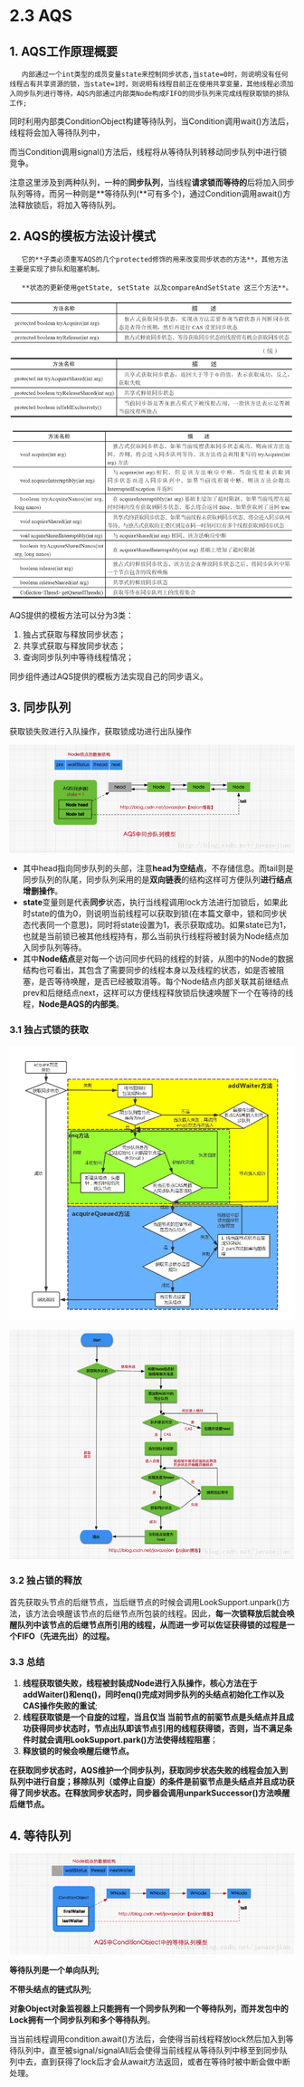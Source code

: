 # 2.3 AQS

## 1. AQS工作原理概要

       内部通过一个int类型的成员变量state来控制同步状态,当state=0时，则说明没有任何线程占有共享资源的锁，当state=1时，则说明有线程目前正在使用共享变量，其他线程必须加入同步队列进行等待，AQS内部通过内部类Node构成FIFO的同步队列来完成线程获取锁的排队工作;

同时利用内部类ConditionObject构建等待队列，当Condition调用wait\(\)方法后，线程将会加入等待队列中，

而当Condition调用signal\(\)方法后，线程将从等待队列转移动同步队列中进行锁竞争。

注意这里涉及到两种队列，一种的**同步队列**，当线程**请求锁而等待的**后将加入同步队列等待，而另一种则是**等待队列\(**可有多个\)，通过Condition调用await\(\)方法释放锁后，将加入等待队列。

## 2. AQS的模板方法设计模式

       它的**子类必须重写AQS的几个protected修饰的用来改变同步状态的方法**，其他方法主要是实现了排队和阻塞机制。

       **状态的更新使用getState, setState 以及compareAndSetState 这三个方法**。

![AQS&#x53EF;&#x91CD;&#x5199;&#x7684;&#x65B9;&#x6CD5;](../../.gitbook/assets/image%20%28232%29.png)

![AQS&#x63D0;&#x4F9B;&#x7684;&#x6A21;&#x677F;&#x65B9;&#x6CD5;](../../.gitbook/assets/image%20%28125%29.png)

AQS提供的模板方法可以分为3类：

1. 独占式获取与释放同步状态；
2. 共享式获取与释放同步状态；
3. 查询同步队列中等待线程情况；

同步组件通过AQS提供的模板方法实现自己的同步语义。

## 3. 同步队列

 获取锁失败进行入队操作，获取锁成功进行出队操作

![&#x540C;&#x6B65;&#x961F;&#x5217;&#x6A21;&#x578B;](../../.gitbook/assets/image%20%28121%29.png)

* 其中head指向同步队列的头部，注意**head为空结点**，不存储信息。而tail则是同步队列的队尾，同步队列采用的是**双向链表**的结构这样可方便队列**进行结点增删操作**。
* **state**变量则是代表**同步**状态，执行当线程调用lock方法进行加锁后，如果此时state的值为0，则说明当前线程可以获取到锁\(在本篇文章中，锁和同步状态代表同一个意思\)，同时将state设置为1，表示获取成功。如果state已为1，也就是当前锁已被其他线程持有，那么当前执行线程将被封装为Node结点加入同步队列等待。
* 其中**Node结点**是对每一个访问同步代码的线程的封装，从图中的Node的数据结构也可看出，其包含了需要同步的线程本身以及线程的状态，如是否被阻塞，是否等待唤醒，是否已经被取消等。每个Node结点内部关联其前继结点prev和后继结点next，这样可以方便线程释放锁后快速唤醒下一个在等待的线程，**Node是AQS的内部类**。

### 3.1  独占式锁的获取

![](../../.gitbook/assets/image%20%28196%29.png)

![](../../.gitbook/assets/image%20%28142%29.png)

### 3.2 独占锁的释放

 首先获取头节点的后继节点，当后继节点的时候会调用LookSupport.unpark\(\)方法，该方法会唤醒该节点的后继节点所包装的线程。因此，**每一次锁释放后就会唤醒队列中该节点的后继节点所引用的线程，从而进一步可以佐证获得锁的过程是一个FIFO（先进先出）的过程。**

### **3.3 总结**

1. **线程获取锁失败，线程被封装成Node进行入队操作，核心方法在于addWaiter\(\)和enq\(\)，同时enq\(\)完成对同步队列的头结点初始化工作以及CAS操作失败的重试**;
2. **线程获取锁是一个自旋的过程，当且仅当 当前节点的前驱节点是头结点并且成功获得同步状态时，节点出队即该节点引用的线程获得锁，否则，当不满足条件时就会调用LookSupport.park\(\)方法使得线程阻塞**；
3. **释放锁的时候会唤醒后继节点。**

 **在获取同步状态时，AQS维护一个同步队列，获取同步状态失败的线程会加入到队列中进行自旋；移除队列（或停止自旋）的条件是前驱节点是头结点并且成功获得了同步状态。在释放同步状态时，同步器会调用unparkSuccessor\(\)方法唤醒后继节点。**

## 4. 等待队列

![&#x7B49;&#x5F85;&#x961F;&#x5217;](../../.gitbook/assets/image%20%2815%29.png)

**等待队列是一个单向队列;**

 **不带头结点的链式队列;**

 **对象Object对象监视器上只能拥有一个同步队列和一个等待队列，而并发包中的Lock拥有一个同步队列和多个等待队列**。

 当当前线程调用condition.await\(\)方法后，会使得当前线程释放lock然后加入到等待队列中，直至被signal/signalAll后会使得当前线程从等待队列中移至到同步队列中去，直到获得了lock后才会从await方法返回，或者在等待时被中断会做中断处理。

